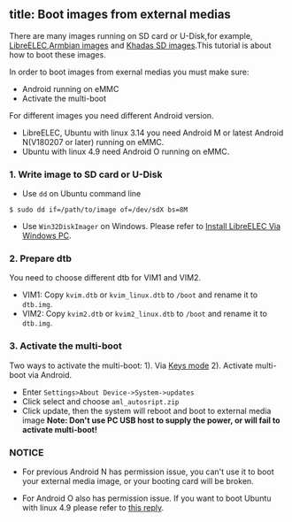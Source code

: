 title: Boot images from external medias
---

There are many images running on SD card or U-Disk,for example, [LibreELEC](http://forum.khadas.com/t/libreelec-for-khadas-vim-sd-usb-emmc/793),[Armbian images](http://forum.khadas.com/t/armbian-kodi-ubuntu-debian-for-sd-usb-emmc/825) and [Khadas SD images](/vim1/Firmware.html#SD-USB-Installation).This tutorial is about how to boot these images.

In order to boot images from exernal medias you must make sure:
* Android running on eMMC
* Activate the multi-boot

For different images you need different Android version.
* LibreELEC, Ubuntu with linux 3.14 you need Android M or latest Android N(V180207 or later) running on eMMC.
* Ubuntu with linux 4.9 need Android O running on eMMC.

### 1. Write image to SD card or U-Disk
* Use `dd` on Ubuntu command line
```
$ sudo dd if=/path/to/image of=/dev/sdX bs=8M
```
* Use `Win32DiskImager` on Windows. Please refer to [Install LibreELEC Via Windows PC](/vim1/InstallLibreELEC.html#On-Windows-PC).

### 2. Prepare dtb
You need to choose different dtb for VIM1 and VIM2.
* VIM1: Copy `kvim.dtb` or `kvim_linux.dtb` to `/boot` and rename it to `dtb.img`.
* VIM2: Copy `kvim2.dtb` or `kvim2_linux.dtb` to `/boot` and rename it to `dtb.img`.

### 3. Activate the multi-boot
Two ways to activate the multi-boot:
1). Via [Keys mode](/vim1/HowtoBootIntoUpgradeMode.html)
2). Activate multi-boot via Android.
* Enter `Settings>About Device->System->updates`
* Click select and choose `aml_autosript.zip`
* Click update, then the system will reboot and boot to external media image
**Note: Don't use PC USB host to supply the power, or will fail to activate multi-boot!**

### NOTICE
* For previous Android N has permission issue, you can't use it to boot your external media image, or your booting card will be broken.

* For Android O also has permission issue. If you want to boot Ubuntu with linux 4.9 please refer to [this reply](http://forum.khadas.com/t/armbian-kodi-ubuntu-debian-for-sd-usb-emmc/825/109).
